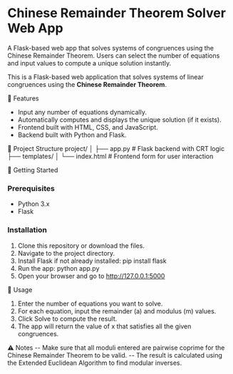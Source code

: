 # Chinese Remainder Theorem Solver Web App
A Flask-based web app that solves systems of congruences using the Chinese Remainder Theorem. Users can select the number of equations and input values to compute a unique solution instantly.

This is a Flask-based web application that solves systems of linear congruences using the **Chinese Remainder Theorem**.

🔧 Features
- Input any number of equations dynamically.
- Automatically computes and displays the unique solution (if it exists).
- Frontend built with HTML, CSS, and JavaScript.
- Backend built with Python and Flask.

📁 Project Structure
project/
│
├── app.py # Flask backend with CRT logic
├── templates/
│ └── index.html # Frontend form for user interaction


🚀 Getting Started
### Prerequisites
- Python 3.x
- Flask

### Installation
1. Clone this repository or download the files.
2. Navigate to the project directory.
3. Install Flask if not already installed:
   pip install flask
4. Run the app:
   python app.py
5. Open your browser and go to http://127.0.0.1:5000

📌 Usage
1. Enter the number of equations you want to solve.
2. For each equation, input the remainder (a) and modulus (m) values.
3. Click Solve to compute the result.
4. The app will return the value of x that satisfies all the given congruences.

⚠️ Notes
-- Make sure that all moduli entered are pairwise coprime for the Chinese Remainder Theorem to be valid.
-- The result is calculated using the Extended Euclidean Algorithm to find modular inverses.


